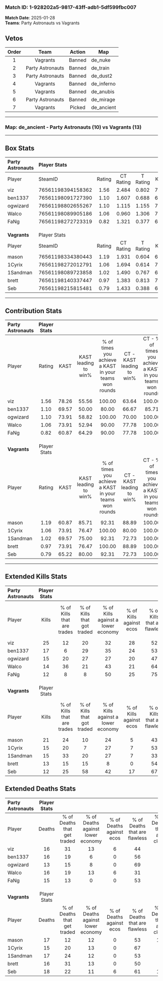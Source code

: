 ### Match ID: 1-928202a5-9817-43ff-adb1-5df599fbc007  
**Match Date**: 2025-01-28  
**Teams**: Party Astronauts vs Vagrants  

## Vetos  

| Order | Team | Action | Map |
| :---: | :--: | :----: | --- |
| 1 | Vagrants | Banned | de_nuke |
| 2 | Party Astronauts | Banned | de_train |
| 3 | Party Astronauts | Banned | de_dust2 |
| 4 | Vagrants | Banned | de_inferno |
| 5 | Vagrants | Banned | de_anubis |
| 6 | Party Astronauts | Banned | de_mirage |
| 7 | Vagrants | Picked | de_ancient |

---  

### **Map**: de_ancient - Party Astronauts (10) vs Vagrants (13)  
---  

## Box Stats  

| **Party Astronauts** | Player Stats      |        |           |          |       |       |       |         |        |      |     |
| :- | :- | :-: | :-: | :-: | :-: | :-: | :-: | :-: | :-: | :-: | :-: |
| Player               | SteamID           | Rating | CT Rating | T Rating | KAST  |  ADR  | Kills | Assists | Deaths | K/D  | HS% |
| viz                  | 76561198394158362 |  1.56  |   2.484   |  0.802   | 78.26 | 104.5 |  25   |    6    |   16   | 1.56 | 48  |
| ben1337              | 76561198091727390 |  1.10  |   1.607   |  0.688   | 69.57 | 74.7  |  17   |    5    |   16   | 1.06 | 58  |
| ogwizard             | 76561198802655267 |  1.10  |   1.115   |  1.155   | 73.91 | 70.1  |  15   |    3    |   13   | 1.15 | 60  |
| Walco                | 76561198089905186 |  1.06  |   0.960   |  1.306   | 73.91 | 82.8  |  14   |    8    |   16   | 0.88 | 42  |
| FaNg                 | 76561198272723319 |  0.82  |   1.321   |  0.377   | 60.87 | 58.7  |  12   |    5    |   15   | 0.80 | 50  |
|                      |                   |        |           |          |       |       |       |         |        |      |     |
|                      |                   |        |           |          |       |       |       |         |        |      |     |
|                      |                   |        |           |          |       |       |       |         |        |      |     |
| **Vagrants**         | Player Stats      |        |           |          |       |       |       |         |        |      |     |
| Player               | SteamID           | Rating | CT Rating | T Rating | KAST  |  ADR  | Kills | Assists | Deaths | K/D  | HS% |
| mason                | 76561198334380443 |  1.19  |   1.931   |  0.604   | 60.87 | 89.1  |  21   |    1    |   17   | 1.24 | 38  |
| 1Cyrix               | 76561198272012791 |  1.06  |   1.694   |  0.614   | 73.91 | 68.8  |  15   |    5    |   15   | 1.00 | 26  |
| 1Sandman             | 76561198089723858 |  1.02  |   1.490   |  0.767   | 69.57 | 79.6  |  15   |    6    |   17   | 0.88 | 40  |
| brett                | 76561198140337447 |  0.97  |   1.383   |  0.813   | 73.91 | 68.2  |  13   |    7    |   16   | 0.81 | 30  |
| Seb                  | 76561198215815481 |  0.79  |   1.433   |  0.388   | 65.22 | 64.4  |  12   |    4    |   18   | 0.67 | 33  |
---  

## Contribution Stats  

| **Party Astronauts** | Player Stats |       |                      |                                                        |                           |                                                             |                          |                                                            |
| :- | :-: | :-: | :-: | :-: | :-: | :-: | :-: | :-: |
| Player               |    Rating    | KAST  | KAST leading to win% | % of times you achieve a KAST in your teams won rounds | CT - KAST leading to win% | CT - % of times you achieve a KAST in your teams won rounds | T - KAST leading to win% | T - % of times you achieve a KAST in your teams won rounds |
| viz                  |     1.56     | 78.26 |        55.56         |                         100.00                         |           63.64           |                           100.00                            |          42.86           |                           100.00                           |
| ben1337              |     1.10     | 69.57 |        50.00         |                         80.00                          |           66.67           |                            85.71                            |          28.57           |                           66.67                            |
| ogwizard             |     1.10     | 73.91 |        58.82         |                         100.00                         |           70.00           |                           100.00                            |          42.86           |                           100.00                           |
| Walco                |     1.06     | 73.91 |        52.94         |                         90.00                          |           77.78           |                           100.00                            |          25.00           |                           66.67                            |
| FaNg                 |     0.82     | 60.87 |        64.29         |                         90.00                          |           77.78           |                           100.00                            |          40.00           |                           66.67                            |
|                      |              |       |                      |                                                        |                           |                                                             |                          |                                                            |
|                      |              |       |                      |                                                        |                           |                                                             |                          |                                                            |
|                      |              |       |                      |                                                        |                           |                                                             |                          |                                                            |
| **Vagrants**         | Player Stats |       |                      |                                                        |                           |                                                             |                          |                                                            |
| Player               |    Rating    | KAST  | KAST leading to win% | % of times you achieve a KAST in your teams won rounds | CT - KAST leading to win% | CT - % of times you achieve a KAST in your teams won rounds | T - KAST leading to win% | T - % of times you achieve a KAST in your teams won rounds |
| mason                |     1.19     | 60.87 |        85.71         |                         92.31                          |           88.89           |                           100.00                            |          80.00           |                           80.00                            |
| 1Cyrix               |     1.06     | 73.91 |        76.47         |                         100.00                         |           80.00           |                           100.00                            |          71.43           |                           100.00                           |
| 1Sandman             |     1.02     | 69.57 |        75.00         |                         92.31                          |           72.73           |                           100.00                            |          80.00           |                           80.00                            |
| brett                |     0.97     | 73.91 |        76.47         |                         100.00                         |           88.89           |                           100.00                            |          62.50           |                           100.00                           |
| Seb                  |     0.79     | 65.22 |        80.00         |                         92.31                          |           72.73           |                           100.00                            |          100.00          |                           80.00                            |
---  

## Extended Kills Stats  

| **Party Astronauts** | Player Stats |                            |                            |                                    |                         |                              |                                 |                                       |                    |           |
| :- | :-: | :-: | :-: | :-: | :-: | :-: | :-: | :-: | :-: | :-: |
| Player               |    Kills     | % of Kills that are trades | % of Kills that got traded | % of Kills against a lower economy | % of Kills against ecos | % of Kills that are flawless | % of Kills that are close duels | % of Kills that are assisted by flash | Pistol Round Kills | AWP Kills |
| viz                  |      25      |             12             |             20             |                 32                 |           28            |              52              |                0                |                   4                   |         0          |     2     |
| ben1337              |      17      |             6              |             29             |                 35                 |           24            |              53              |                0                |                   6                   |         0          |     3     |
| ogwizard             |      15      |             20             |             27             |                 27                 |           20            |              47              |                7                |                   0                   |         1          |     1     |
| Walco                |      14      |             36             |             21             |                 43                 |           21            |              64              |                7                |                   0                   |         0          |     1     |
| FaNg                 |      12      |             8              |             8              |                 50                 |           25            |              75              |               17                |                   8                   |         0          |     0     |
|                      |              |                            |                            |                                    |                         |                              |                                 |                                       |                    |           |
|                      |              |                            |                            |                                    |                         |                              |                                 |                                       |                    |           |
|                      |              |                            |                            |                                    |                         |                              |                                 |                                       |                    |           |
| **Vagrants**         | Player Stats |                            |                            |                                    |                         |                              |                                 |                                       |                    |           |
| Player               |    Kills     | % of Kills that are trades | % of Kills that got traded | % of Kills against a lower economy | % of Kills against ecos | % of Kills that are flawless | % of Kills that are close duels | % of Kills that are assisted by flash | Pistol Round Kills | AWP Kills |
| mason                |      21      |             24             |             10             |                 24                 |            5            |              43              |                5                |                   5                   |         0          |     1     |
| 1Cyrix               |      15      |             20             |             7              |                 27                 |            7            |              53              |                0                |                   0                   |         3          |     3     |
| 1Sandman             |      15      |             33             |             20             |                 27                 |            7            |              33              |                7                |                   0                   |         0          |     0     |
| brett                |      13      |             15             |             15             |                 8                  |            0            |              54              |                0                |                   0                   |         0          |     0     |
| Seb                  |      12      |             25             |             58             |                 42                 |           17            |              67              |                8                |                   0                   |         0          |     1     |
## Extended Deaths Stats  

| **Party Astronauts** | Player Stats |                             |                                   |                          |                               |                            |                           |               |
| :- | :-: | :-: | :-: | :-: | :-: | :-: | :-: | :-: |
| Player               |    Deaths    | % of Deaths that get traded | % of Deaths against lower economy | % of Deaths against ecos | % of Deaths that are flawless | % of Deaths that are close | % of Deaths while blinded | Deaths to AWP |
| viz                  |      16      |             31              |                13                 |            6             |              44               |             0              |             0             |       0       |
| ben1337              |      16      |             19              |                 6                 |            0             |              56               |             6              |             0             |       2       |
| ogwizard             |      13      |             15              |                 8                 |            0             |              69               |             8              |             0             |       1       |
| Walco                |      16      |             19              |                13                 |            6             |              31               |             6              |             6             |       0       |
| FaNg                 |      15      |             13              |                 0                 |            0             |              53               |             0              |             0             |       0       |
|                      |              |                             |                                   |                          |                               |                            |                           |               |
|                      |              |                             |                                   |                          |                               |                            |                           |               |
|                      |              |                             |                                   |                          |                               |                            |                           |               |
| **Vagrants**         | Player Stats |                             |                                   |                          |                               |                            |                           |               |
| Player               |    Deaths    | % of Deaths that get traded | % of Deaths against lower economy | % of Deaths against ecos | % of Deaths that are flawless | % of Deaths that are close | % of Deaths while blinded | Deaths to AWP |
| mason                |      17      |             12              |                12                 |            0             |              53               |             12             |            12             |       1       |
| 1Cyrix               |      15      |             20              |                13                 |            0             |              67               |             0              |             7             |       0       |
| 1Sandman             |      17      |             24              |                12                 |            0             |              53               |             0              |             0             |       0       |
| brett                |      16      |             31              |                13                 |            0             |              50               |             0              |             0             |       0       |
| Seb                  |      18      |             22              |                11                 |            6             |              61               |             11             |             0             |       0       |
